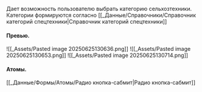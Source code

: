 Дает возможность пользователю выбрать категорию сельхозтехники.
Категории формируются согласно [[_Данные/Справочники/Справочник категорий спецтехники|Справочник категорий спецтехники]]

#### Превью.
![[_Assets/Pasted image 20250625130636.png]]
![[_Assets/Pasted image 20250625130653.png]]
![[_Assets/Pasted image 20250625130714.png]]

#### Атомы.
[[_Данные/Формы/Атомы/Радио кнопка-сабмит|Радио кнопка-сабмит]]